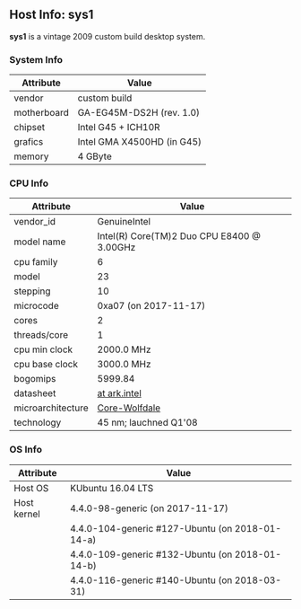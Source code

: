 ## Host Info: sys1

**sys1** is a vintage 2009 custom build desktop system.

### System Info

| Attribute   | Value |
| ----------- | ----- |
| vendor      | custom build |
| motherboard | GA-EG45M-DS2H (rev. 1.0) |
| chipset     | Intel G45 + ICH10R |
| grafics     | Intel GMA X4500HD (in G45) |
| memory      | 4 GByte |

### CPU Info

| Attribute | Value |
| --------- | ----- |
| vendor_id    | GenuineIntel |
| model name   | Intel(R) Core(TM)2 Duo CPU  E8400  @ 3.00GHz |
| cpu family   | 6 |
| model        | 23 |
| stepping     | 10 |
| microcode    | 0xa07 (on 2017-11-17) |
| cores        | 2 |
| threads/core | 1 |
| cpu min clock   | 2000.0 MHz |
| cpu base clock  | 3000.0 MHz |
| bogomips     | 5999.84 |
| datasheet    | [at ark.intel](https://ark.intel.com/en/products/33910) |
| microarchitecture | [Core-Wolfdale](https://en.wikipedia.org/wiki/Intel_Core_(microarchitecture)) |
| technology   | 45 nm; lauchned Q1'08 |

### OS Info

| Attribute | Value |
| --------- | ----- |
| Host OS      | KUbuntu 16.04 LTS |
| Host kernel  | 4.4.0-98-generic (on 2017-11-17) |
|              | 4.4.0-104-generic #127-Ubuntu (on 2018-01-14-a) |
|              | 4.4.0-109-generic #132-Ubuntu (on 2018-01-14-b) |
|              | 4.4.0-116-generic #140-Ubuntu (on 2018-03-31) |
